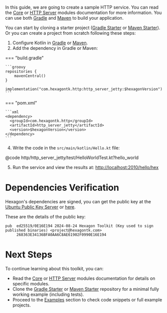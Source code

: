 
In this guide, we are going to create a sample HTTP service. You can read the [Core] or
[HTTP Server] modules documentation for more information. You can use both [Gradle] and [Maven] to
build your application.

You can start by cloning a starter project ([Gradle Starter] or [Maven Starter]). Or you can create
a project from scratch following these steps:

1. Configure Kotlin in [Gradle][Setup Gradle] or [Maven][Setup Maven].
2. Add the dependency in Gradle or Maven:

=== "build.gradle"

    ```groovy
    repositories {
        mavenCentral()
    }

    implementation("com.hexagontk.http:http_server_jetty:$hexagonVersion")
    ```

=== "pom.xml"

    ```xml
    <dependency>
      <groupId>com.hexagontk.http</groupId>
      <artifactId>http_server_jetty</artifactId>
      <version>$hexagonVersion</version>
    </dependency>
    ```

4. Write the code in the `src/main/kotlin/Hello.kt` file:

@code http/http_server_jetty/test/HelloWorldTest.kt?hello_world

5. Run the service and view the results at: [http://localhost:2010/hello/hex][Endpoint]

# Dependencies Verification
Hexagon's dependencies are signed, you can get the public key at the
[Ubuntu Public Key Server][pgp key] or [here][site pgp key].

These are the details of the public key:

```
pub  ed25519/0E16E194 2024-08-24 Hexagon Toolkit (Key used to sign published binaries) <project@hexagontk.com>
     268363E34136BFA0AA6C8AE61902F0990E16E194
```

[pgp key]: https://keyserver.ubuntu.com/pks/lookup?search=project%40hexagontk.com&op=index
[site pgp key]: project_hexagontk_com_public.key

# Next Steps
To continue learning about this toolkit, you can:

* Read the [Core] or [HTTP Server] modules documentation for details on specific modules.
* Clone the [Gradle Starter] or [Maven Starter] repository for a minimal fully working example
  (including tests).
* Proceed to the [Examples] section to check code snippets or full example projects.

[Gradle Starter]: https://github.com/hexagontk/gradle_starter
[Maven Starter]: https://github.com/hexagontk/maven_starter
[Examples]: examples/http_server_examples.md
[Setup Gradle]: https://kotlinlang.org/docs/reference/using-gradle.html
[Setup Maven]: https://kotlinlang.org/docs/reference/using-maven.html
[Gradle]: https://gradle.org
[Maven]: https://maven.apache.org
[Endpoint]: http://localhost:2010/hello
[Core]: core.md
[HTTP Server]: http_server.md

